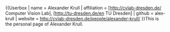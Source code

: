 {{Userbox
| name = Alexander Krull
| affiliation = [http://cvlab-dresden.de/ Computer Vision Lab], [http://tu-dresden.de/en TU Dresden]
| github = alex-krull
| website = http://cvlab-dresden.de/people/alexander-krull/
}}This is the personal page of Alexander Krull.
